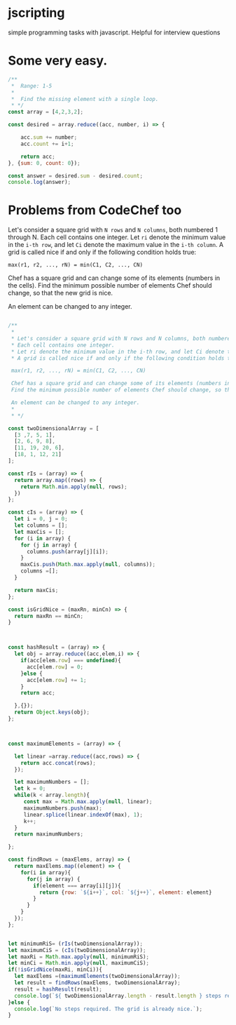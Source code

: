 # jscripting
simple programming tasks with javascript. Helpful for interview questions

# Some very easy.

```javascript
/**
 *  Range: 1-5
 *
 *  Find the missing element with a single loop.
 * */
const array = [4,2,3,2];

const desired = array.reduce((acc, number, i) => {

    acc.sum += number;
    acc.count += i+1;

    return acc;
}, {sum: 0, count: 0});

const answer = desired.sum - desired.count;
console.log(answer);
```


# Problems from CodeChef too

Let's consider a square grid with ```N rows``` and ```N columns```, both numbered 1 through N. Each cell contains one integer. Let ```ri``` denote the minimum value in the ```i-th row```, and let ```Ci``` denote the maximum value in the ```i-th column```. A grid is called nice if and only if the following condition holds true:

``` max(r1, r2, ..., rN) = min(C1, C2, ..., CN) ```

Chef has a square grid and can change some of its elements (numbers in the cells). Find the minimum possible number of elements Chef should change, so that the new grid is nice.

An element can be changed to any integer.

```javascript

/**
 *
 * Let's consider a square grid with N rows and N columns, both numbered 1 through N.
 * Each cell contains one integer.
 * Let ri denote the minimum value in the i-th row, and let Ci denote the maximum value in the i-th column.
 * A grid is called nice if and only if the following condition holds true:

 max(r1, r2, ..., rN) = min(C1, C2, ..., CN)

 Chef has a square grid and can change some of its elements (numbers in the cells).
 Find the minimum possible number of elements Chef should change, so that the new grid is nice.

 An element can be changed to any integer.
 *
 * */

const twoDimensionalArray = [
  [3 ,7, 5, 1],
  [2, 6, 9, 8],
  [11, 19, 20, 6],
  [18, 1, 12, 21]
];

const rIs = (array) => {
  return array.map((rows) => {
    return Math.min.apply(null, rows);
  })
};

const cIs = (array) => {
  let i = 0, j = 0;
  let columns = [];
  let maxCis = [];
  for (i in array) {
    for (j in array) {
      columns.push(array[j][i]);
    }
    maxCis.push(Math.max.apply(null, columns));
    columns =[];
  }

  return maxCis;
};

const isGridNice = (maxRn, minCn) => {
  return maxRn == minCn;
}



const hashResult = (array) => {
  let obj = array.reduce((acc,elem,i) => {
    if(acc[elem.row] === undefined){
      acc[elem.row] = 0;
    }else {
      acc[elem.row] += 1;
    }
    return acc;

  },{});
  return Object.keys(obj);
};



const maximumElements = (array) => {

  let linear =array.reduce((acc,rows) => {
    return acc.concat(rows);
  });

  let maximumNumbers = [];
  let k = 0;
  while(k < array.length){
     const max = Math.max.apply(null, linear);
     maximumNumbers.push(max);
     linear.splice(linear.indexOf(max), 1);
     k++;
  }
  return maximumNumbers;

};

const findRows = (maxElems, array) => {
  return maxElems.map((element) => {
    for(i in array){
      for(j in array) {
        if(element === array[i][j]){
          return {row: `${i++}`, col: `${j++}`, element: element}
        }
      }
    }
  });
};


let minimumRiS= (rIs(twoDimensionalArray));
let maximumCiS = (cIs(twoDimensionalArray));
let maxRi = Math.max.apply(null, minimumRiS);
let minCi = Math.min.apply(null, maximumCiS);
if(!isGridNice(maxRi, minCi)){
  let maxElems =(maximumElements(twoDimensionalArray));
  let result = findRows(maxElems, twoDimensionalArray);
  result = hashResult(result);
  console.log(`${ twoDimensionalArray.length - result.length } steps required.`);
}else {
  console.log(`No steps required. The grid is already nice.`);
}
```
